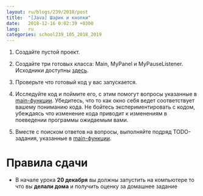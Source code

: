 ```yaml
---
layout: ru/blogs/239/2018/post
title:  "[Java] Шарик и кнопки"
date:   2018-12-16 0:02:39 +0300
lang:   ru
categories: school239_105_2018_2019
---
```


1) Создайте пустой проект.

2) Создайте три готовых класса: Main, MyPanel и MyPauseListener. Исходники доступны [здесь](https://gist.github.com/PolarNick239/6d59cd940e43c04ba06427d933596b07).

3) Проверьте что готовый код у вас запускается.

4) Исследуйте код и поймите его, с этим помогут вопросы указанные в [main-функции](https://gist.github.com/PolarNick239/6d59cd940e43c04ba06427d933596b07#file-main-java-L55-L71). Убедитесь, что то как окно себя ведет соответствует вашему пониманию кода. Не бойтесь экспериментировать с кодом, убеждаясь что изменение кода приводит к изменениям в поеведении программы ожидаемым вами.

5) Вместе с поиском ответов на вопросы, выполняйте подряд TODO-задания, указанные в [main-функции](https://gist.github.com/PolarNick239/6d59cd940e43c04ba06427d933596b07#file-main-java-L55-L71).

Правила сдачи
==============

 - В начале урока **20 декабря** вы должны запустить на компьютере то что вы **делали дома**  и получить оценку за домашнее задание
